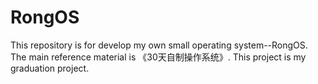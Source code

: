 # RongOS
This repository is for develop my own small operating system--RongOS. The main  reference
material is 《30天自制操作系统》. This project is my graduation project. 

